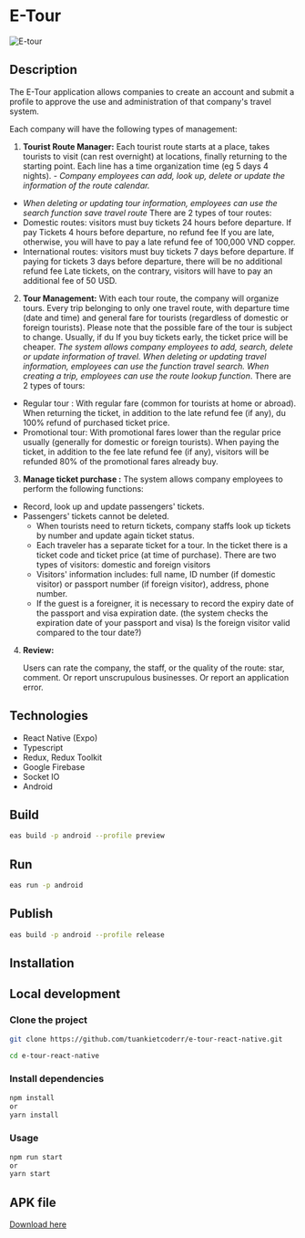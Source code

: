 # E-Tour

![E-tour](assets/icon-transparent.png)

## Description

The E-Tour application allows companies to create an account and submit a profile to approve the use and administration of that company's travel system.

Each company will have the following types of management:

1. **Tourist Route Manager:**
   Each tourist route starts at a place, takes tourists to visit (can rest
   overnight) at locations, finally returning to the starting point. Each line has a time
   organization time (eg 5 days 4 nights).
   _- Company employees can add, look up, delete or update the information of the route
   calendar._

- _When deleting or updating tour information, employees can use the search function
  save travel route_
  There are 2 types of tour routes:
- Domestic routes: visitors must buy tickets 24 hours before departure. If pay
  Tickets 4 hours before departure, no refund fee
  If you are late, otherwise, you will have to pay a late refund fee of 100,000 VND
  copper.
- International routes: visitors must buy tickets 7 days before departure. If paying for tickets 3
  days before departure, there will be no additional refund fee
  Late tickets, on the contrary, visitors will have to pay an additional fee of 50 USD.

2. **Tour Management:**
   With each tour route, the company will organize tours. Every trip
   belonging to only one travel route, with departure time (date and time) and general fare
   for tourists (regardless of domestic or foreign tourists).
   Please note that the possible fare of the tour is subject to change. Usually, if du
   If you buy tickets early, the ticket price will be cheaper.
   _The system allows company employees to add, search, delete or update information
   of travel._
   _When deleting or updating travel information, employees can use the function
   travel search._
   _When creating a trip, employees can use the route lookup function_.
   There are 2 types of tours:

- Regular tour : With regular fare (common for tourists
  at home or abroad). When returning the ticket, in addition to the late refund fee (if any), du
  100% refund of purchased ticket price.
- Promotional tour: With promotional fares lower than the regular price
  usually (generally for domestic or foreign tourists). When paying the ticket, in addition to the fee
  late refund fee (if any), visitors will be refunded 80% of the promotional fares already
  buy.

3. **Manage ticket purchase :**
   The system allows company employees to perform the following functions:

- Record, look up and update passengers' tickets.
- Passengers' tickets cannot be deleted.
  - When tourists need to return tickets, company staffs look up tickets by number and update again
    ticket status.
  - Each traveler has a separate ticket for a tour. In the ticket there is a ticket code and ticket price
    (at time of purchase).
    There are two types of visitors: domestic and foreign visitors
  - Visitors' information includes: full name, ID number (if domestic visitor)
    or passport number (if foreign visitor), address, phone number.
  - If the guest is a foreigner, it is necessary to record the expiry date of the passport and
    visa expiration date. (the system checks the expiration date of your passport and visa)
    Is the foreign visitor valid compared to the tour date?)

4. **Review:**

   Users can rate the company, the staff, or the quality of the route: star, comment. Or report unscrupulous businesses. Or report an application error.

## Technologies

- React Native (Expo)
- Typescript
- Redux, Redux Toolkit
- Google Firebase
- Socket IO
- Android

## Build

```bash
eas build -p android --profile preview
```

## Run

```bash
eas run -p android
```

## Publish

```bash
eas build -p android --profile release
```

## Installation

## Local development

### Clone the project

```bash
git clone https://github.com/tuankietcoderr/e-tour-react-native.git
```

```bash
cd e-tour-react-native
```

### Install dependencies

```bash
npm install
or
yarn install
```

### Usage

```bash
npm run start
or
yarn start
```

## APK file

[Download here](https://expo.dev/accounts/tuankietcoder/projects/e-tour/builds/bd78362e-8658-4313-ba30-22cdafe0b04a)
